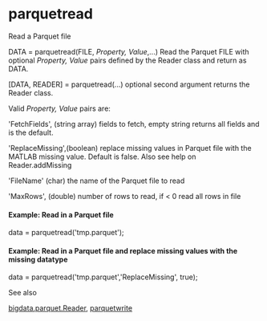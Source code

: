 
#   parquetread 







Read a Parquet file

DATA = parquetread(FILE, *Property, Value*,...) Read the Parquet FILE with
optional *Property, Value* pairs defined by the Reader class and return as
DATA.

[DATA, READER] = parquetread(...) optional second argument returns the
Reader class.

Valid *Property, Value* pairs are:

'FetchFields', (string array) fields to fetch, empty string returns
all fields and is the default.

'ReplaceMissing',(boolean) replace missing values in Parquet file with
the MATLAB missing value. Default is false. Also see help on
Reader.addMissing

'FileName' (char) the name of the Parquet file to read

'MaxRows', (double) number of rows to read, if < 0 read all rows in file

#### Example: Read in a Parquet file

data = parquetread('tmp.parquet');

#### Example: Read in a Parquet file and replace missing values with the missing datatype

data = parquetread('tmp.parquet','ReplaceMissing', true);



See also



[bigdata.parquet.Reader](bigdata.parquet.Reader.md),
[parquetwrite](parquetwrite.md)
